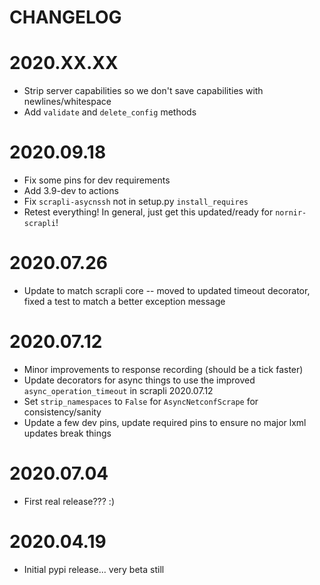 CHANGELOG
=========

# 2020.XX.XX
- Strip server capabilities so we don't save capabilities with newlines/whitespace
- Add `validate` and `delete_config` methods

# 2020.09.18
- Fix some pins for dev requirements
- Add 3.9-dev to actions
- Fix `scrapli-asycnssh` not in setup.py `install_requires`
- Retest everything! In general, just get this updated/ready for `nornir-scrapli`!

# 2020.07.26
- Update to match scrapli core -- moved to updated timeout decorator, fixed a test to match a better exception message

# 2020.07.12
- Minor improvements to response recording (should be a tick faster)
- Update decorators for async things to use the improved `async_operation_timeout` in scrapli 2020.07.12
- Set `strip_namespaces` to `False` for `AsyncNetconfScrape` for consistency/sanity
- Update a few dev pins, update required pins to ensure no major lxml updates break things

# 2020.07.04
- First real release??? :)

# 2020.04.19
- Initial pypi release... very beta still
